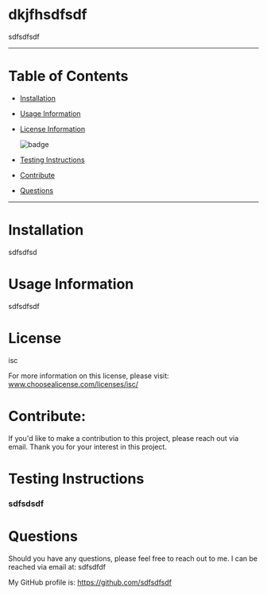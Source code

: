 

# dkjfhsdfsdf

 
sdfsdfsdf




----------------------------------

# Table of Contents

- [Installation](#installation) 

- [Usage Information](#usage-information)

- [License Information](#license)

    ![badge](https://img.shields.io/badge/license-isc-green)
      

- [Testing Instructions](#testing-instructions)

- [Contribute](#contribute)

- [Questions](#questions)

-----------------------------------

# Installation 

sdfsdfsd

# Usage Information

sdfsdfsdf

# License 



isc

 

For more information on this license, please visit: www.choosealicense.com/licenses/isc/

# Contribute: 

If you'd like to make a contribution to this project, please reach out via email.  Thank you for your interest in this project.

# Testing Instructions

### sdfsdsdf

# Questions 

Should you have any questions, please feel free to reach out to me.  I can be reached via email at: sdfsdfdf

My GitHub profile is: https://github.com/sdfsdfsdf





